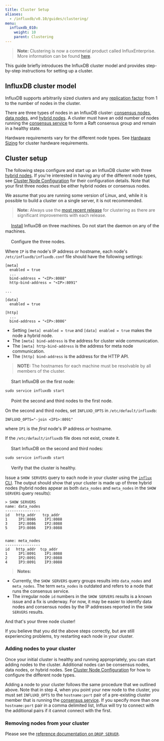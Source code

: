 ```yaml
---
title: Cluster Setup
aliases:
  - /influxdb/v0.10/guides/clustering/
menu:
  influxdb_010:
    weight: 10
    parent: Clustering
---
```


> **Note:** Clustering is now a commerial product called InfluxEnterprise.
More information can be found [here](https://portal.influxdata.com/).

This guide briefly introduces the InfluxDB cluster model and provides step-by-step instructions for setting up a cluster.

## InfluxDB cluster model

InfluxDB supports arbitrarily sized clusters and any [replication factor](/influxdb/v0.10/concepts/glossary/#replication-factor) from 1 to the number of nodes in the cluster.

There are three types of nodes in an InfluxDB cluster: [consensus nodes](/influxdb/v0.10/concepts/glossary/#consensus-node), [data nodes](/influxdb/v0.10/concepts/glossary/#data-node), and [hybrid nodes](/influxdb/v0.10/concepts/glossary/#hybrid-node).
A cluster must have an odd number of nodes running the [consensus service](/influxdb/v0.10/concepts/glossary/#consensus-service) to form a Raft consensus group and remain in a healthy state.


Hardware requirements vary for the different node types. See [Hardware Sizing](/influxdb/v0.10/guides/hardware_sizing/#general-hardware-guidelines-for-clusters) for cluster hardware requirements.

## Cluster setup

The following steps configure and start up an InfluxDB cluster with three [hybrid nodes](/influxdb/v0.10/concepts/glossary/#hybrid-node).
If you're interested in having any of the different node types, see [Cluster Node Configuration](/influxdb/v0.10/clustering/cluster_node_config/) for their configuration details.
Note that your first three nodes must be either hybrid nodes or consensus nodes.


We assume that you are running some version of Linux, and, while it is possible to build a cluster on a single server, it is not recommended.

> **Note:** Always use the [most recent release](https://influxdata.com/downloads/#influxdb) for clustering as there are significant improvements with each release.

**<font color=white size=4>1</font>**&nbsp;&nbsp; [Install](/influxdb/v0.10/introduction/installation/) InfluxDB on three machines.
Do not start the daemon on any of the machines.

**<font color=white size=4>2</font>**&nbsp;&nbsp;Configure the three nodes.

Where `IP` is the node's IP address *or* hostname, each node's `/etc/influxdb/influxdb.conf` file should have the following settings:
```
[meta]
  enabled = true
  ...
  bind-address = "<IP>:8088"
  http-bind-address = "<IP>:8091"

...

[data]
  enabled = true

[http]
  ...
  bind-address = "<IP>:8086"
```

* Setting `[meta] enabled = true` and `[data] enabled = true` makes the node a hybrid node.
* The `[meta] bind-address` is the address for cluster wide communication.
* The `[meta] http-bind-address` is the address for meta node communication.
* The `[http] bind-address` is the address for the HTTP API.

> **NOTE:** The hostnames for each machine must be resolvable by all members of the cluster.

**<font color=white size=4>3</font>**&nbsp;&nbsp;Start InfluxDB on the first node:
```
sudo service influxdb start
```

**<font color=white size=4>4</font>**&nbsp;&nbsp;Point the second and third nodes to the first node.

On the second and third nodes, set `INFLUXD_OPTS` in `/etc/default/influxdb`:
```
INFLUXD_OPTS="-join <IP1>:8091"
```
where `IP1` is the *first* node's IP address *or* hostname.

If the `/etc/default/influxdb` file does not exist, create it.

**<font color=white size=4>5</font>**&nbsp;&nbsp;Start InfluxDB on the second and third nodes:
```
sudo service influxdb start
```

**<font color=white size=4>6</font>**&nbsp;&nbsp;Verify that the cluster is healthy.

Issue a `SHOW SERVERS` query to each node in your cluster using the [`influx` CLI](/influxdb/v0.10/tools/shell/).
The output should show that your cluster is made up of three hybrid nodes (hybrid nodes appear as both `data_nodes` and `meta_nodes` in the `SHOW SERVERS` query results):

```
> SHOW SERVERS
name: data_nodes
----------------
id	 http_addr	 tcp_addr
1	  IP1:8086	  IP1:8088
3	  IP2:8086	  IP2:8088
5	  IP3:8086	  IP3:8088


name: meta_nodes
----------------
id	 http_addr  tcp_addr
1	  IP1:8091	  IP1:8088
2	  IP2:8091	  IP2:8088
4	  IP3:8091	  IP3:8088
```

> **Notes:**
>
* Currently, the `SHOW SERVERS` query groups results into `data_nodes` and `meta_nodes`. The term `meta_nodes` is outdated and refers to a node that runs the consensus service.
* The irregular node `id` numbers in the `SHOW SERVERS` results is a known issue and a fix is underway.
For now, it may be easier to identify data nodes and consensus nodes by the IP addresses reported in the `SHOW SERVERS` results.

And that's your three node cluster!

If you believe that you did the above steps correctly, but are still experiencing problems, try restarting each node in your cluster.

### Adding nodes to your cluster

Once your initial cluster is healthy and running appropriately, you can start adding nodes to the cluster.
Additional nodes can be consensus nodes, data nodes, or hybrid nodes.
See [Cluster Node Configuration](/influxdb/v0.10/clustering/cluster_node_config/) for how to configure the different node types.

Adding a node to your cluster follows the same procedure that we outlined above.
Note that in step 4, when you point your new node to the cluster, you must set `INFLUXD_OPTS` to the `hostname:port` pair of a pre-existing cluster member that is running the [consensus service](/influxdb/v0.10/concepts/glossary/#consensus-service).
If you specify more than one `hostname:port` pair in a comma delimited list, Influx will try to connect with the additional pairs if it cannot connect with the first.

### Removing nodes from your cluster

Please see the [reference documentation on `DROP SERVER`](/influxdb/v0.10/query_language/spec/#drop-server).
